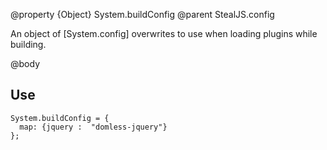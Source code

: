 @property {Object} System.buildConfig
@parent StealJS.config

An object of [System.config] overwrites to use when loading plugins while building.

@body

## Use

    System.buildConfig = {
      map: {jquery :  "domless-jquery"}
    };

